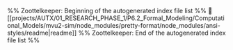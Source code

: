 %% Zoottelkeeper: Beginning of the autogenerated index file list  %%
📄 [[projects/AUTX/01_RESEARCH_PHASE_1/P6.2_Formal_Modeling/Computational_Models/mvu2-sim/node_modules/pretty-format/node_modules/ansi-styles/readme|readme]]
%% Zoottelkeeper: End of the autogenerated index file list  %%
